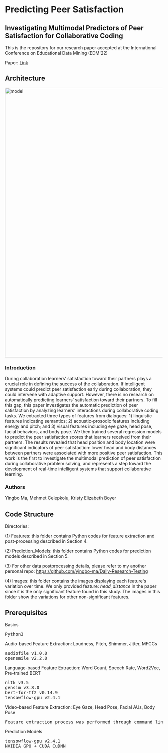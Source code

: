 # Predicting Peer Satisfaction

<h2>Investigating Multimodal Predictors of Peer Satisfaction for Collaborative Coding</h2>

<p>This is the repository for our research paper accepted at the International Conference on Educational Data Mining (EDM'22)</h1>
 
<p>Paper: <a href="http://ld-main-websiteapp.eba-hcpibxny.us-east-2.elasticbeanstalk.com/pdf/LearnDialogue-Ma-EDM-2022.pdf">Link</a></p>



## Architecture
<img width="861" alt="model" src="https://user-images.githubusercontent.com/16653776/168483093-785d107b-99bc-4454-9146-9d369b442b50.png">



<h3>Introduction</h3>
During collaboration learners’ satisfaction toward their partners plays a crucial role in defining the success of the collaboration. If intelligent systems could predict peer satisfaction early during collaboration, they could intervene with adaptive support. However, there is
no research on automatically predicting learners’ satisfaction toward their partners. To fill this gap, this paper investigates the automatic prediction of peer satisfaction by analyzing learners’ interactions during collaborative coding tasks. We extracted three types of features from dialogues: 1) linguistic features indicating semantics; 2) acoustic-prosodic features including energy and pitch; and 3) visual features including eye gaze, head pose, facial behaviors, and body pose. We then trained several regression models to predict the peer satisfaction scores that learners received from their partners. The results revealed that head position and body location were significant indicators of peer satisfaction: lower head and body distances
between partners were associated with more positive peer satisfaction. This work is the first to investigate the multimodal prediction of peer satisfaction during collaborative problem solving, and represents a step toward the development of real-time intelligent systems that support collaborative learning.

<h3>Authors</h3>
Yingbo Ma, Mehmet Celepkolu, Kristy Elizabeth Boyer


<h2>Code Structure</h2>

Directories: 

(1) Features: this folder contains Python codes for feature extraction and post-processing described in Section 4.

(2) Prediction_Models: this folder contains Python codes for prediction models described in Section 5.

(3) For other data postprocessing details, please refer to my another personal repo: https://github.com/yingbo-ma/Daily-Research-Testing

(4) Images: this folder contains the images displaying each feature's variation over time. We only provided feature: *head_distance* in the paper since it is the only significant feature found in this study. The images in this folder show the variations for other non-significant features.

<h2>Prerequisites</h2>
<p>Basics</p>
<pre>
Python3 
</pre>

<p>Audio-based Feature Extraction: Loudness, Pitch, Shimmer, Jitter, MFCCs</p> 
<pre>
audiofile v1.0.0
opensmile v2.2.0
</pre>

<p>Language-based Feature Extraction: Word Count, Speech Rate, Word2Vec, Pre-trained BERT</p> 
<pre>
nltk v3.5
gensim v3.8.0
bert-for-tf2 v0.14.9
tensowflow-gpu v2.4.1
</pre>

<p>Video-based Feature Extraction: Eye Gaze, Head Pose, Facial AUs, Body Pose</p> 
<pre>
Feature extraction process was performed through command line arguments.
</pre>

<p>Prediction Models</p> 
<pre>
tensowflow-gpu v2.4.1
NVIDIA GPU + CUDA CuDNN
</pre>
